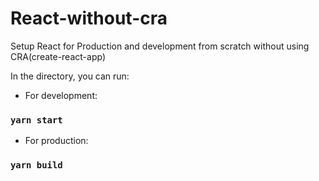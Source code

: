 # React-without-cra
Setup React for Production and development from scratch without using CRA(create-react-app)

In the directory, you can run:

* For development:
### `yarn start`

* For production:
### `yarn build`


